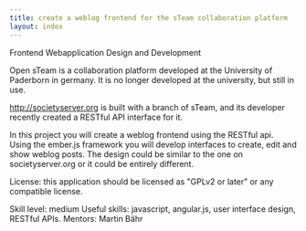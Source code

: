 ```yaml
---
title: create a weblog frontend for the sTeam collaboration platform
layout: index
---
```

Frontend Webapplication Design and Development

Open sTeam is a collaboration platform developed at the University of Paderborn in germany. It is no longer developed at the university, but still in use.

http://societyserver.org is built with a branch of sTeam, and its developer recently created a RESTful API interface for it.

In this project you will create a weblog frontend using the RESTful api. Using the ember.js framework you will develop interfaces to create, edit and show weblog posts. The design could be similar to the one on societyserver.org or it could be entirely different.

License: this application should be licensed as "GPLv2 or later" or any compatible license.


Skill level: medium
Useful skills: javascript, angular.js, user interface design, RESTful APIs.
Mentors: Martin Bähr
